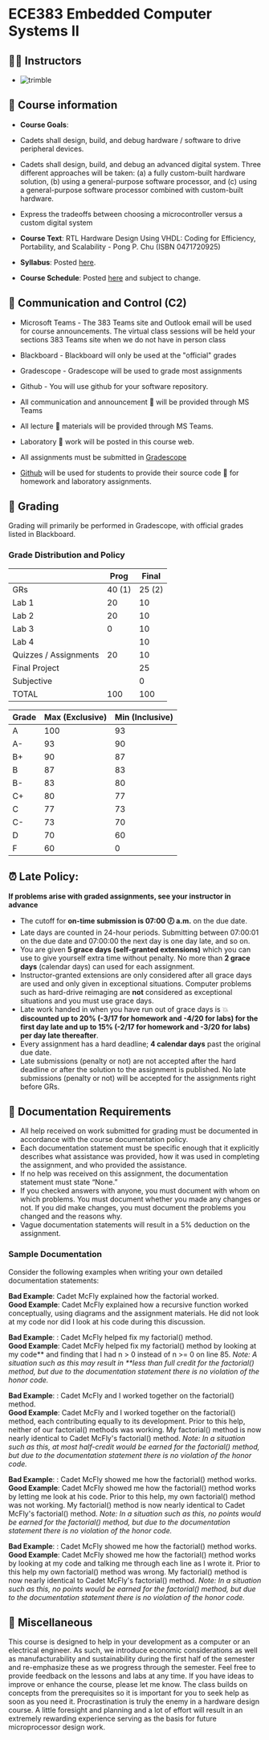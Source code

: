 # ECE383 Embedded Computer Systems II

## 👨‍🏫 Instructors
- ![trimble](https://img.shields.io/badge/Lt%20Col%20James%20Trimble-2E46D-red)

## 📝 Course information
- **Course Goals**:
- Cadets shall design, build, and debug hardware / software to drive peripheral devices.
- Cadets shall design, build, and debug an advanced digital system. Three different approaches will be taken: (a) a fully custom-built hardware solution, (b) using a general-purpose software processor, and (c) using a general-purpose software processor combined with custom-built hardware.
- Express the tradeoffs between choosing a microcontroller versus a custom digital system

- **Course Text**: RTL Hardware Design Using VHDL: Coding for Efficiency, Portability, and Scalability - Pong P. Chu (ISBN 0471720925)
- **Syllabus**: Posted [here](syllabus.md).
- **Course Schedule**: Posted [here](schedule.md) and subject to change.

## 📡 Communication and Control (C2)
- Microsoft Teams - The 383 Teams site and Outlook email will be used for course announcements. The virtual class sessions will be held your sections 383 Teams site when we do not have in person class
- Blackboard - Blackboard will only be used at the "official" grades
- Gradescope - Gradescope will be used to grade most assignments
- Github - You will use github for your software repository.

- All communication and announcement 📣 will be provided through MS Teams
- All lecture 📓 materials will be provided through MS Teams.
- Laboratory 🔬 work will be posted in this course web.
- All assignments must be submitted in [Gradescope](https://www.gradecope.com)
- [Github](https://www.github.com) will be used for students to provide their source code 📄 for homework and laboratory assignments.

## 💯 Grading
Grading will primarily be performed in Gradescope, with official grades listed in Blackboard.

### Grade Distribution and Policy
| | Prog	| Final |
|--|------|-------|
|GRs|	40 (1)	| 25 (2) |
|Lab 1	|20	|10|
|Lab 2	|20	|10|
|Lab 3	|0	|10|
|Lab 4	|	|10|
|Quizzes / Assignments	|20	|10|
|Final Project	|	|25|
|Subjective	|	|0|
|TOTAL	|100	|100|

| Grade	| Max (Exclusive)	| Min (Inclusive) |
|-------|-----------------|-----------------|
|A	|100	|93|
|A- |93	|90|
|B+ |90	|87|
|B	|87	|83|
|B- |83	|80|
|C+ |80	|77|
|C	|77	|73|
|C- |73	|70|
|D	|70	|60|
|F	|60	|0|



## ⏰ Late Policy:  
**If problems arise with graded assignments, see your instructor in advance**

- The cutoff for **on-time submission is 07:00 🕖 a.m.** on the due date. 
- Late days are counted in 24-hour periods. Submitting between 07:00:01 on the due date and 07:00:00 the next day is one day late, and so on.
- You are given **5 grace days (self-granted extensions)** which you can use to give yourself extra time without penalty. No more than **2 grace days** (calendar days) can used for each assignment.
- Instructor-granted extensions are only considered after all grace days are used and only given in exceptional situations. Computer problems such as hard-drive reimaging are **not** considered as exceptional situations and you must use grace days.
- Late work handed in when you have run out of grace days is 💥 **discounted up to 20% (-3/17 for homework and -4/20 for labs) for the first day late and up to 15% (-2/17 for homework and -3/20 for labs) per day late thereafter**.
- Every assignment has a hard deadline; **4 calendar days** past the original due date. 
- Late submissions (penalty or not) are not accepted after the hard deadline or after the solution to the assignment is published. No late submissions (penalty or not) will be accepted for the assignments right before GRs.

## 📄 Documentation Requirements

- All help received on work submitted for grading must be documented in accordance with the course documentation policy. 
- Each documentation statement must be specific enough that it explicitly describes what assistance was provided, how it was used in completing the assignment, and who provided the assistance.
- If no help was received on this assignment, the documentation statement must state “None.”
- If you checked answers with anyone, you must document with whom on which problems. You must document whether you made any changes or not.  If you did make changes, you must document the problems you changed and the reasons why.
- Vague documentation statements will result in a 5% deduction on the assignment.

### Sample Documentation 
Consider the following examples when writing your own detailed documentation statements:

**Bad Example**:  Cadet McFly explained how the factorial worked.
<br>
**Good Example**: Cadet McFly explained how a recursive function worked conceptually, using diagrams and the assignment materials. He did not look at my code nor did I look at his code during this discussion.

**Bad Example**: : Cadet McFly helped fix my factorial() method.
<br>
**Good Example**: Cadet McFly helped fix my factorial() method by looking at my code** and finding that I had n > 0 instead of n >= 0 on line 85. _Note: A situation such as this may result in **less than full credit for the factorial() method, but due to the documentation statement there is no violation of the honor code._

**Bad Example**: : Cadet McFly and I worked together on the factorial() method.
<br>
**Good Example**: Cadet McFly and I worked together on the factorial() method, each contributing equally to its development. Prior to this help, neither of our factorial() methods was working. My factorial() method is now nearly identical to Cadet McFly's factorial() method. _Note: In a situation such as this, at most half-credit would be earned for the factorial() method, but due to the documentation statement there is no violation of the honor code._

**Bad Example**: : Cadet McFly showed me how the factorial() method works.
<br>
**Good Example**: Cadet McFly showed me how the factorial() method works by letting me look at his code. Prior to this help, my own factorial() method was not working.  My factorial() method is now nearly identical to Cadet McFly's factorial() method. _Note: In a situation such as this, no points would be earned for the factorial() method, but due to the documentation statement there is no violation of the honor code._

**Bad Example**: : Cadet McFly showed me how the factorial() method works.
<br>
**Good Example**: Cadet McFly showed me how the factorial() method works by looking at my code and talking me through each line as I wrote it. Prior to this help my own factorial() method was wrong.  My factorial() method is now nearly identical to Cadet McFly's factorial() method. _Note: In a situation such as this, no points would be earned for the factorial() method, but due to the documentation statement there is no violation of the honor code._

## 🧩 Miscellaneous

This course is designed to help in your development as a computer or an electrical engineer. As such, we introduce economic considerations as well as manufacturability and sustainability during the first half of the semester and re-emphasize these as we progress through the semester. Feel free to provide feedback on the lessons and labs at any time. If you have ideas to improve or enhance the course, please let me know. The class builds on concepts from the prerequisites so it is important for you to seek help as soon as you need it. Procrastination is truly the enemy in a hardware design course. A little foresight and planning and a lot of effort will result in an extremely rewarding experience serving as the basis for future microprocessor design work.


```{tableofcontents}
```
